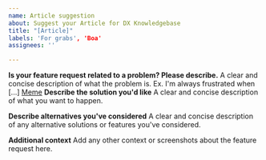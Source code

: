 ```yaml
---
name: Article suggestion
about: Suggest your Article for DX Knowledgebase
title: "[Article]"
labels: 'For grabs', 'Boa'
assignees: ''

---
```


**Is your feature request related to a problem? Please describe.**
A clear and concise description of what the problem is. Ex. I'm always frustrated when [...]
[Meme](README.md)
**Describe the solution you'd like**
A clear and concise description of what you want to happen.

**Describe alternatives you've considered**
A clear and concise description of any alternative solutions or features you've considered.

**Additional context**
Add any other context or screenshots about the feature request here.
